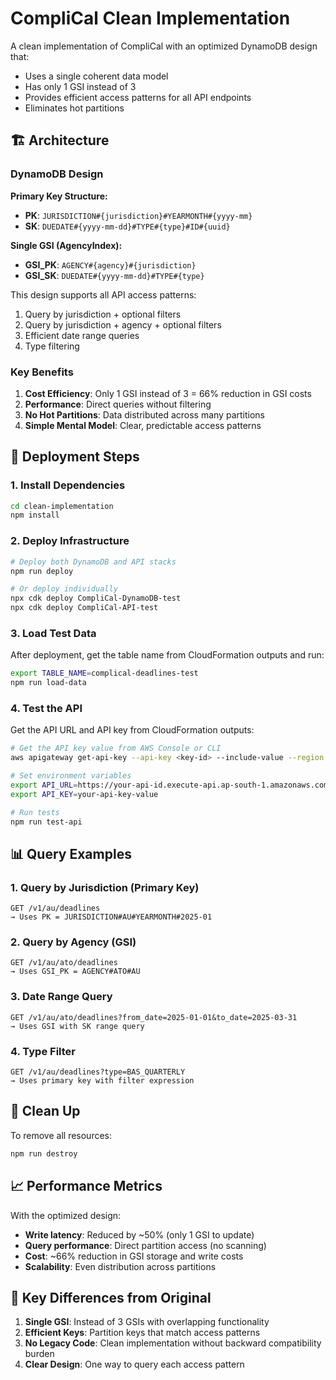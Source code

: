 # CompliCal Clean Implementation

A clean implementation of CompliCal with an optimized DynamoDB design that:
- Uses a single coherent data model
- Has only 1 GSI instead of 3
- Provides efficient access patterns for all API endpoints
- Eliminates hot partitions

## 🏗️ Architecture

### DynamoDB Design

**Primary Key Structure:**
- **PK**: `JURISDICTION#{jurisdiction}#YEARMONTH#{yyyy-mm}`
- **SK**: `DUEDATE#{yyyy-mm-dd}#TYPE#{type}#ID#{uuid}`

**Single GSI (AgencyIndex):**
- **GSI_PK**: `AGENCY#{agency}#{jurisdiction}`
- **GSI_SK**: `DUEDATE#{yyyy-mm-dd}#TYPE#{type}`

This design supports all API access patterns:
1. Query by jurisdiction + optional filters
2. Query by jurisdiction + agency + optional filters
3. Efficient date range queries
4. Type filtering

### Key Benefits

1. **Cost Efficiency**: Only 1 GSI instead of 3 = 66% reduction in GSI costs
2. **Performance**: Direct queries without filtering
3. **No Hot Partitions**: Data distributed across many partitions
4. **Simple Mental Model**: Clear, predictable access patterns

## 🚀 Deployment Steps

### 1. Install Dependencies

```bash
cd clean-implementation
npm install
```

### 2. Deploy Infrastructure

```bash
# Deploy both DynamoDB and API stacks
npm run deploy

# Or deploy individually
npx cdk deploy CompliCal-DynamoDB-test
npx cdk deploy CompliCal-API-test
```

### 3. Load Test Data

After deployment, get the table name from CloudFormation outputs and run:

```bash
export TABLE_NAME=complical-deadlines-test
npm run load-data
```

### 4. Test the API

Get the API URL and API key from CloudFormation outputs:

```bash
# Get the API key value from AWS Console or CLI
aws apigateway get-api-key --api-key <key-id> --include-value --region ap-south-1

# Set environment variables
export API_URL=https://your-api-id.execute-api.ap-south-1.amazonaws.com/test
export API_KEY=your-api-key-value

# Run tests
npm run test-api
```

## 📊 Query Examples

### 1. Query by Jurisdiction (Primary Key)
```
GET /v1/au/deadlines
→ Uses PK = JURISDICTION#AU#YEARMONTH#2025-01
```

### 2. Query by Agency (GSI)
```
GET /v1/au/ato/deadlines
→ Uses GSI_PK = AGENCY#ATO#AU
```

### 3. Date Range Query
```
GET /v1/au/ato/deadlines?from_date=2025-01-01&to_date=2025-03-31
→ Uses GSI with SK range query
```

### 4. Type Filter
```
GET /v1/au/deadlines?type=BAS_QUARTERLY
→ Uses primary key with filter expression
```

## 🧹 Clean Up

To remove all resources:

```bash
npm run destroy
```

## 📈 Performance Metrics

With the optimized design:
- **Write latency**: Reduced by ~50% (only 1 GSI to update)
- **Query performance**: Direct partition access (no scanning)
- **Cost**: ~66% reduction in GSI storage and write costs
- **Scalability**: Even distribution across partitions

## 🔑 Key Differences from Original

1. **Single GSI**: Instead of 3 GSIs with overlapping functionality
2. **Efficient Keys**: Partition keys that match access patterns
3. **No Legacy Code**: Clean implementation without backward compatibility burden
4. **Clear Design**: One way to query each access pattern